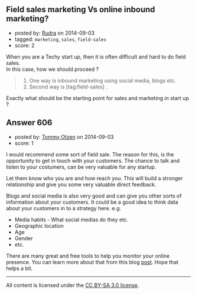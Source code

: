 ## Field sales marketing Vs online inbound marketing?

- posted by: [Rudra](https://stackexchange.com/users/4469471/rudra) on 2014-09-03
- tagged: `marketing`, `sales`, `field-sales`
- score: 2

When you are a Techy start up, then it is often difficult and hard to do field sales.  
In this case, how we should proceed ?  

 >1. One way is inbound marketing using social media, blogs etc.
 >2. Second way is [tag:field-sales] .

Exactly what should be the starting point for sales and marketing in start up ?


## Answer 606

- posted by: [Tommy Otzen](https://stackexchange.com/users/4026382/tommy-otzen) on 2014-09-03
- score: 1

<p>I would recommend some sort of field sale.
The reason for this, is the opportunity to get in touch with your customers. The chance to talk and listen to your costumers, can be very valuable for any startup. </p>

<p>Let them know who you are and how reach you. This will build a stronger relationship and give you some very valuable direct feedback.</p>

<p>Blogs and social media is also very good and can give you other sorts of information about your customers. It could be a good idea to think data about your customers in to a strategy here. e.g.</p>

<ul>
<li>Media habits - What social medias do they etc.</li>
<li>Geographic location</li>
<li>Age</li>
<li>Gender</li>
<li>etc.</li>
</ul>

<p>There are many great and free tools to help you monitor your online presence. You can learn more about that from this blog <a href="https://startups.stackexchange.com/questions/306/integrated-platforms-for-social-email-marketing">post</a>.
Hope that helps a bit.</p>




---

All content is licensed under the [CC BY-SA 3.0 license](https://creativecommons.org/licenses/by-sa/3.0/).
